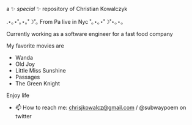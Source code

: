 a ✨ _special_ ✨ repository of Christian Kowalczyk

.⋆｡⋆˚｡⋆｡˚☽˚｡ From Pa live in Nyc ˚｡⋆｡⋆˚☽˚⋆｡⋆｡

Currently working as a software engineer for a fast food company

My favorite movies are 
- Wanda
- Old Joy
- Little Miss Sunshine
- Passages
- The Green Knight

Enjoy life

- 📫 How to reach me: chrisjkowalcz@gmail.com / @subwaypoem on twitter


